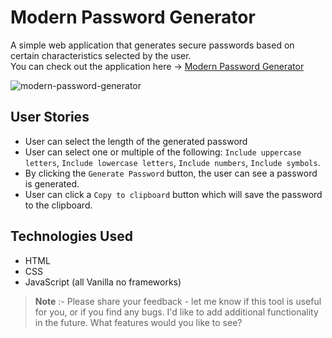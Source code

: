 # Modern Password Generator

A simple web application that generates secure passwords based on certain characteristics selected by the user. <br/>
You can check out the application here &rarr; [Modern Password Generator](https://raw.githack.com/codemistic/Web-Development/main/modern-password-generator/index.html)

![modern-password-generator](https://user-images.githubusercontent.com/74750414/193481910-bc4a3dbd-8c5c-4631-b9b7-734d3c2d8614.gif)

## User Stories

- User can select the length of the generated password
- User can select one or multiple of the following: `Include uppercase letters`, `Include lowercase letters`, `Include numbers`, `Include symbols`.
- By clicking the `Generate Password` button, the user can see a password is generated.
- User can click a `Copy to clipboard` button which will save the password to the clipboard.

## Technologies Used

- HTML
- CSS
- JavaScript (all Vanilla no frameworks)

> **Note** :- 
> Please share your feedback - let me know if this tool is useful for you, or if you find any bugs. I'd like to add additional functionality in the future. What features would you like to see?
